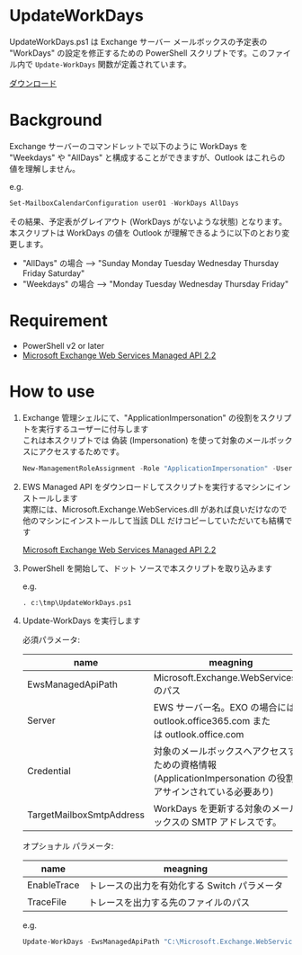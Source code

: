 # UpdateWorkDays
UpdateWorkDays.ps1 は Exchange サーバー メールボックスの予定表の "WorkDays" の設定を修正するための PowerShell スクリプトです。このファイル内で `Update-WorkDays` 関数が定義されています。

[ダウンロード](https://github.com/jpmessaging/UpdateWorkDays/releases/download/v1.0/UpdateWorkDays.ps1)

# Background
Exchange サーバーのコマンドレットで以下のように WorkDays を "Weekdays" や "AllDays" と構成することができますが、Outlook はこれらの値を理解しません。

e.g.
```PowerShell
Set-MailboxCalendarConfiguration user01 -WorkDays AllDays
```

その結果、予定表がグレイアウト (WorkDays がないような状態) となります。
本スクリプトは WorkDays の値を Outlook が理解できるように以下のとおり変更します。


- "AllDays" の場合  --> "Sunday Monday Tuesday Wednesday Thursday Friday Saturday"
- "Weekdays" の場合 --> "Monday Tuesday Wednesday Thursday Friday"

# Requirement
- PowerShell v2 or later
- [Microsoft Exchange Web Services Managed API 2.2](https://www.microsoft.com/en-us/download/details.aspx?id=42951)

# How to use

1. Exchange 管理シェルにて、"ApplicationImpersonation" の役割をスクリプトを実行するユーザーに付与します  
   これは本スクリプトでは 偽装 (Impersonation) を使って対象のメールボックスにアクセスするためです。

   ```PowerShell
   New-ManagementRoleAssignment -Role "ApplicationImpersonation" -User contoso\administrator
   ```
   
2. EWS Managed API をダウンロードしてスクリプトを実行するマシンにインストールします  
   実際には、Microsoft.Exchange.WebServices.dll があれば良いだけなので他のマシンにインストールして当該 DLL だけコピーしていただいても結構です
   
   [Microsoft Exchange Web Services Managed API 2.2](https://www.microsoft.com/en-us/download/details.aspx?id=42951)

3. PowerShell を開始して、ドット ソースで本スクリプトを取り込みます

   e.g. 
   ```
   . c:\tmp\UpdateWorkDays.ps1
   ```
  
5. Update-WorkDays を実行します

   必須パラメータ:
   
   |name|meagning
   |----|-
   |EwsManagedApiPath|Microsoft.Exchange.WebServices.dll のパス
   |Server|EWS サーバー名。EXO の場合には、outlook.office365.com または outlook.office.com 
   |Credential|対象のメールボックスへアクセスするための資格情報 (ApplicationImpersonation の役割をアサインされている必要あり)
   |TargetMailboxSmtpAddress|WorkDays を更新する対象のメールボックスの SMTP アドレスです。
   
   オプショナル パラメータ:

   |name|meagning
   |----|-
   |EnableTrace|トレースの出力を有効化する Switch パラメータ
   |TraceFile|トレースを出力する先のファイルのパス
   
   
   e.g.
   ```PowerShell
   Update-WorkDays -EwsManagedApiPath "C:\Microsoft.Exchange.WebServices.dll" -Server myExchange.contoso.local -Credential (Get-Credential) -TargetMailboxSmtpAddress user01@contoso.local
   ```
   
   
   
  
